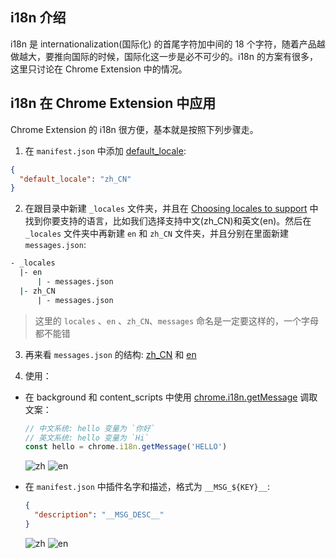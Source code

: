 ## i18n 介绍

i18n 是 internationalization(国际化) 的首尾字符加中间的 18 个字符，随着产品越做越大，要推向国际的时候，国际化这一步是必不可少的。i18n 的方案有很多，这里只讨论在 Chrome Extension 中的情况。

## i18n 在 Chrome Extension 中应用

Chrome Extension 的 i18n 很方便，基本就是按照下列步骤走。

1. 在 `manifest.json` 中添加 [default_locale](https://github.com/welearnmore/chrome-extension-demos/blob/master/i18n/manifest.json#L9):

  ```json
  {
    "default_locale": "zh_CN"
  }
  ```

2. 在跟目录中新建 `_locales` 文件夹，并且在 [Choosing locales to support](https://developer.chrome.com/webstore/i18n?csw=1#localeTable) 中找到你要支持的语言，比如我们选择支持中文(zh_CN)和英文(en)。然后在 `_locales` 文件夹中再新建 `en` 和 `zh_CN` 文件夹，并且分别在里面新建 `messages.json`:

  ```bash
  - _locales
    |- en
        | - messages.json
    |- zh_CN
        | - messages.json
  ```

  > 这里的 `locales` 、`en` 、`zh_CN`、`messages` 命名是一定要这样的，一个字母都不能错

3. 再来看 `messages.json` 的结构: [zh_CN](https://github.com/welearnmore/chrome-extension-demos/blob/master/i18n/_locales/zh_CN/messages.json) 和 [en](https://github.com/welearnmore/chrome-extension-demos/blob/master/i18n/_locales/en/messages.json)

4. 使用：

  * 在 background 和 content_scripts 中使用 [chrome.i18n.getMessage](https://developer.chrome.com/extensions/i18n#method-getMessage) 调取文案：

    ```javascript
    // 中文系统: hello 变量为 `你好`
    // 英文系统: hello 变量为 `Hi`
    const hello = chrome.i18n.getMessage('HELLO')
    ```

    ![zh](../images/i18n-01.jpg)
    ![en](../images/i18n-03.jpg)


  * 在 `manifest.json` 中插件名字和描述，格式为 `__MSG_${KEY}__`:

    ```json
    {
      "description": "__MSG_DESC__"
    }
    ```

    ![zh](../images/i18n-02.jpg)
    ![en](../images/i18n-04.jpg)
